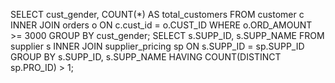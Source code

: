 SELECT cust_gender, COUNT(*) AS total_customers
FROM customer c
INNER JOIN orders o ON c.cust_id = o.CUST_ID
WHERE o.ORD_AMOUNT >= 3000
GROUP BY cust_gender;
SELECT s.SUPP_ID, s.SUPP_NAME
FROM supplier s
INNER JOIN supplier_pricing sp ON s.SUPP_ID = sp.SUPP_ID
GROUP BY s.SUPP_ID, s.SUPP_NAME
HAVING COUNT(DISTINCT sp.PRO_ID) > 1;
